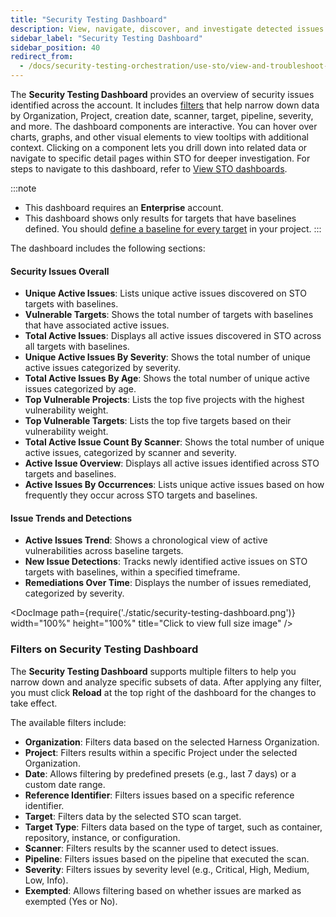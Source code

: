 ```yaml
---
title: "Security Testing Dashboard"
description: View, navigate, discover, and investigate detected issues in the Security Testing Dashboard. 
sidebar_label: "Security Testing Dashboard"
sidebar_position: 40
redirect_from: 
  - /docs/security-testing-orchestration/use-sto/view-and-troubleshoot-vulnerabilities/security-testing-dashboard
---
```


The **Security Testing Dashboard** provides an overview of security issues identified across the account. It includes [filters](#filters-on-security-testing-dashboard) that help narrow down data by Organization, Project, creation date, scanner, target, pipeline, severity, and more. The dashboard components are interactive. You can hover over charts, graphs, and other visual elements to view tooltips with additional context. Clicking on a component lets you drill down into related data or navigate to specific detail pages within STO for deeper investigation. For steps to navigate to this dashboard, refer to [View STO dashboards](/docs/security-testing-orchestration/dashboards/sto-dashboards-overview#view-sto-dashboards).

:::note
- This dashboard requires an **Enterprise** account.
- This dashboard shows only results for targets that have baselines defined. You should [define a baseline for every target](/docs/security-testing-orchestration/get-started/key-concepts/targets-and-baselines) in your project. 
:::

The dashboard includes the following sections:

#### Security Issues Overall
- **Unique Active Issues**: Lists unique active issues discovered on STO targets with baselines.
- **Vulnerable Targets**: Shows the total number of targets with baselines that have associated active issues.
- **Total Active Issues**: Displays all active issues discovered in STO across all targets with baselines.
- **Unique Active Issues By Severity**: Shows the total number of unique active issues categorized by severity.
- **Total Active Issues By Age**: Shows the total number of unique active issues categorized by age.
- **Top Vulnerable Projects**: Lists the top five projects with the highest vulnerability weight.
- **Top Vulnerable Targets**: Lists the top five targets based on their vulnerability weight.
- **Total Active Issue Count By Scanner**: Shows the total number of unique active issues, categorized by scanner and severity.
- **Active Issue Overview**: Displays all active issues identified across STO targets and baselines.
- **Active Issues By Occurrences**: Lists unique active issues based on how frequently they occur across STO targets and baselines.

#### Issue Trends and Detections

- **Active Issues Trend**: Shows a chronological view of active vulnerabilities across baseline targets.
- **New Issue Detections**: Tracks newly identified active issues on STO targets with baselines, within a specified timeframe.
- **Remediations Over Time**: Displays the number of issues remediated, categorized by severity.

<DocImage path={require('./static/security-testing-dashboard.png')} width="100%" height="100%" title="Click to view full size image" />

### Filters on Security Testing Dashboard
The **Security Testing Dashboard** supports multiple filters to help you narrow down and analyze specific subsets of data. After applying any filter, you must click **Reload** at the top right of the dashboard for the changes to take effect.

The available filters include:

- **Organization**: Filters data based on the selected Harness Organization.
- **Project**: Filters results within a specific Project under the selected Organization.
- **Date**: Allows filtering by predefined presets (e.g., last 7 days) or a custom date range.
- **Reference Identifier**: Filters issues based on a specific reference identifier.
- **Target**: Filters data by the selected STO scan target.
- **Target Type**: Filters data based on the type of target, such as container, repository, instance, or configuration.
- **Scanner**: Filters results by the scanner used to detect issues.
- **Pipeline**: Filters issues based on the pipeline that executed the scan.
- **Severity**: Filters issues by severity level (e.g., Critical, High, Medium, Low, Info).
- **Exempted**: Allows filtering based on whether issues are marked as exempted (Yes or No).
